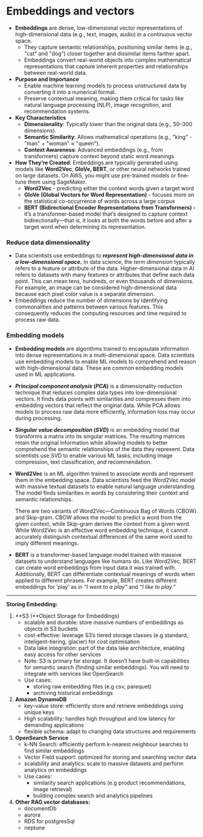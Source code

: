 # Embeddings and vectors

- **Embeddings** are dense, low-dimensional vector representations of high-dimensional data (e.g., text, images, audio) in a continuous vector space.
    - They capture semantic relationships, positioning similar items (e.g., "cat" and "dog") closer together and dissimilar items farther apart.
    - Embeddings convert real-world objects into complex mathematical representations that capture inherent properties and relationships between real-world data.
- **Purpose and Importance**
    - Enable machine learning models to process unstructured data by converting it into a numerical format.
    - Preserve contextual meaning, making them critical for tasks like natural language processing (NLP), image recognition, and recommendation systems.
- **Key Characteristics**
    - **Dimensionality**: Typically lower than the original data (e.g., 50–300 dimensions).
    - **Semantic Similarity**: Allows mathematical operations (e.g., "king" - "man" + "woman" ≈ "queen").
    - **Context Awareness**: Advanced embeddings (e.g., from transformers) capture context beyond static word meanings
- **How They’re Created**: Embeddings are typically generated using models like **Word2Vec**, **GloVe, BERT**, or other neural networks trained on large datasets. On AWS, you might use pre-trained models or fine-tune them using SageMaker.
    - **Word2Vec** - predicting either the context words given a target word
    - **GloVe  (Global Vectors for Word Representation)** - focuses more on the statistical co-occurrence of words across a large corpus
    - **BERT (Bidirectional Encoder Representations from Transformers) -**  It’s a transformer-based model that’s designed to capture context bidirectionally—that is, it looks at both the words before and after a target word when determining its representation.

### **Reduce data dimensionality**

- Data scientists use embeddings to ***represent high-dimensional data in a low-dimensional space.*** In data science, the term *dimension* typically refers to a feature or attribute of the data. Higher-dimensional data in AI refers to datasets with many features or attributes that define each data point. This can mean tens, hundreds, or even thousands of dimensions. For example, an image can be considered high-dimensional data because each pixel color value is a separate dimension.
- Embeddings reduce the number of dimensions by identifying commonalities and patterns between various features. This consequently reduces the computing resources and time required to process raw data.

### Embedding models

- **Embedding models** are algorithms trained to encapsulate information into dense representations in a multi-dimensional space. Data scientists use embedding models to enable ML models to comprehend and reason with high-dimensional data. These are common embedding models used in ML applications.
- ***Principal component analysis* (*PCA*)** is a dimensionality-reduction technique that reduces complex data types into low-dimensional vectors. It finds data points with similarities and compresses them into embedding vectors that reflect the original data. While PCA allows models to process raw data more efficiently, information loss may occur during processing.
- ***Singular value decomposition* (*SVD*)** is an embedding model that transforms a matrix into its singular matrices. The resulting matrices retain the original information while allowing models to better comprehend the semantic relationships of the data they represent. Data scientists use SVD to enable various ML tasks, including image compression, text classification, and recommendation.
- **Word2Vec** is an ML algorithm trained to associate words and represent them in the embedding space. Data scientists feed the Word2Vec model with massive textual datasets to enable natural language understanding. The model finds similarities in words by considering their context and semantic relationships.
    
    There are two variants of Word2Vec—Continuous Bag of Words (CBOW) and Skip-gram. CBOW allows the model to predict a word from the given context, while Skip-gram derives the context from a given word. While Word2Vec is an effective word embedding technique, it cannot accurately distinguish contextual differences of the same word used to imply different meanings. 
    
- **BERT** is a transformer-based language model trained with massive datasets to understand languages like humans do. Like Word2Vec, BERT can create word embeddings from input data it was trained with. Additionally, BERT can differentiate contextual meanings of words when applied to different phrases. For example, BERT creates different embeddings for ‘play’ as in *“I went to a play”* and *“I like to play.”*

---

**Storing Embedding:**

1.  **S3 (**Object Storage for Embeddings)
    - scalable and durable: store massive numbers of embeddings as objects in S3 buckets
    - cost-effective: leverage S3’s tiered storage classes (e.g standard, inteligent-tiering, glacier) for cost optimisation
    - Data lake integration: part of the data lake architecture, enabling easy access for other services
    - Note: S3 is primary for storage. It doesn’t have built-in capabilities for semantic search (finding similar embeddings).  You will need to integrate with services like OpenSearch
    - Use cases:
        - storing raw embedding files (e.g csv, parequet)
        - archiving historical embeddings
2. **Amazon DynamoDB**
    - key-value store: efficiently store and retrieve embeddings using unique keys
    - High scalability: handles high throughput and low latency for demanding applications
    - flexible schema: adapt to changing data structures and requirements
3. **OpenSearch Service**
    - k-NN Search: efficiently perform k-nearest neighbour searches to find similar embeddings
    - Vector Field support: optimized for storing and searching vector data
    - scalability and analytics: scale to massive datasets and perform analytics on embeddings
    - Use cases:
        - similarity search applications (e.g product recommendations, image retrieval)
        - building complex search and analytics pipelines
4. **Other RAG vector databases:**
    - documentDb
    - aurora
    - RDS for postgresSql
    - neptune